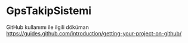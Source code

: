# GpsTakipSistemi

GitHub kullanımı ile ilgili döküman
https://guides.github.com/introduction/getting-your-project-on-github/
